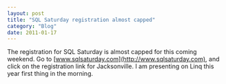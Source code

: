 ```yaml
---
layout: post
title: "SQL Saturday registration almost capped"
category: "Blog"
date: 2011-01-17
---
```



The registration for SQL Saturday is almost capped for this coming weekend. Go to [www.sqlsaturday.com](http://www.sqlsaturday.com), and click on the registration link for Jacksonville. I am presenting on Linq this year first thing in the morning.